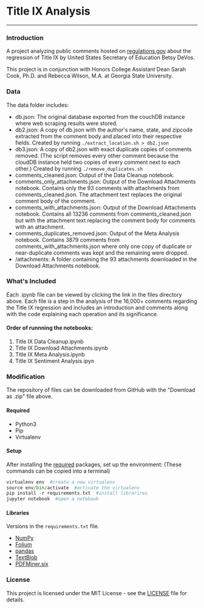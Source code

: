 # Title IX Analysis
---

### Introduction

A project analyzing public comments hosted on [regulations.gov](https://www.regulations.gov/docket?D=ED-2017-OS-0074) about the regression of Title IX by United States Secretary of Education Betsy DeVos.

This project is in conjunction with Honors College Assistant Dean Sarah Cook, Ph.D. and Rebecca Wilson, M.A. at Georgia State University.

### Data

The data folder includes:
- db.json: The original database exported from the couchDB instance where web scraping results were stored.
- db2.json: A copy of db.json with the author's name, state, and zipcode extracted from the comment body and placed into their respective fields. Created by running `./extract_location.sh > db2.json`
- db3.json: A copy of db2.json with exact duplicate copies of comments removed. (The script removes every other comment because the cloudDB instance held two copies of every comment next to each other.) Created by running `./remove_duplicates.sh`
- comments_cleaned.json: Output of the Data Cleanup notebook.
- comments_only_attachments.json: Output of the Download Attachments notebook. Contains only the 93 comments with attachments from comments_cleaned.json. The attachment text replaces the original comment body of the comment.
- comments_with_attachments.json: Output of the Download Attachments notebook. Contains all 13236 comments from comments_cleaned.json but with the attachment text replacing the comment body for comments with an attachment.
- comments_duplicates_removed.json: Output of the Meta Analysis notebook. Contains 3879 comments from comments_with_attachments.json where only one copy of duplicate or near-duplicate comments was kept and the remaining were dropped.
- /attachments: A folder containing the 93 attachments downloaded in the Download Attachments notebook.

### What's Included

Each .ipynb file can be viewed by clicking the link in the files directory above.
Each file is a step in the analysis of the 16,000+ comments regarding the Title IX regression and includes an introduction and comments along with the code explaining each operation and its significance.

#### Order of runnning the notebooks:
1. Title IX Data Cleanup.ipynb
2. Title IX Download Attachments.ipynb
3. Title IX Meta Analysis.ipynb
4. Title IX Sentiment Analysis.ipyn

### Modification

The repository of files can be downloaded from GitHub with the "Download as .zip" file above.

#### Required

- Python3
- Pip
- Virtualenv

#### Setup

After installing the [required](#required) packages, set up the environment:
(These commands can be copied into a terminal)

``` python
virtualenv env  #create a new virtualenv
source env/bin/activate  #activate the virtualenv
pip install -r requirements.txt  #install librarires
jupyter notebook  #open a notebook
```

#### Libraries

Versions in the `requirements.txt` file.

- [NumPy](http://www.numpy.org)
- [Folium](http://python-visualization.github.io/folium/)
- [pandas](http://pandas.pydata.org)
- [TextBlob](http://textblob.readthedocs.io/en/dev/)
- [PDFMiner.six](https://github.com/pdfminer/pdfminer.six/wiki)

### License

This project is licensed under the MIT License - see the [LICENSE](LICENSE.md) file for details.
